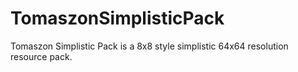 # TomaszonSimplisticPack
Tomaszon Simplistic Pack is a 8x8 style simplistic 64x64 resolution resource pack.
